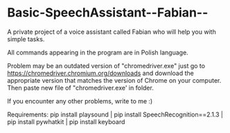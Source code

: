 # Basic-SpeechAssistant--Fabian--
A private project of a voice assistant called Fabian who will help you with simple tasks.

All commands appearing in the program are in Polish language.

Problem may be an outdated version of "chromedriver.exe" just go to https://chromedriver.chromium.org/downloads and download the appropriate version that matches the version of Chrome on your computer. Then paste new file of "chromedriver.exe' in folder.

If you encounter any other problems, write to me :)

Requirements: 
pip install playsound | pip install SpeechRecognition==2.1.3 | pip install pywhatkit | pip install keyboard
